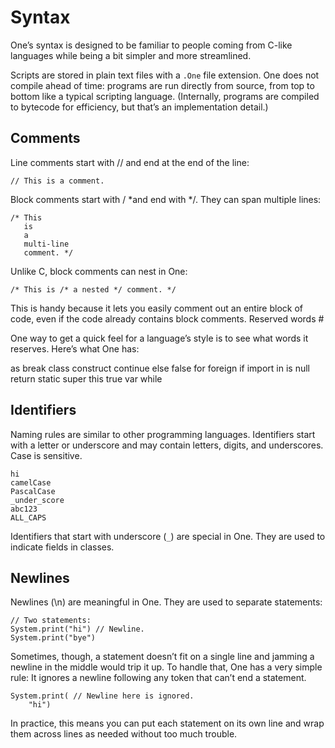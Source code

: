 # Syntax

One’s syntax is designed to be familiar to people coming from C-like languages while being a bit simpler and more streamlined.

Scripts are stored in plain text files with a `.One` file extension. One does not compile ahead of time: programs are run directly from source, from top to bottom like a typical scripting language. (Internally, programs are compiled to bytecode for efficiency, but that’s an implementation detail.)

## Comments

Line comments start with // and end at the end of the line:

```
// This is a comment.
```

<!-- prettier-ignore-start -->
Block comments start with / *and end with */. They can span multiple lines:
<!-- prettier-ignore-end -->

```
/* This
   is
   a
   multi-line
   comment. */
```

Unlike C, block comments can nest in One:

```
/* This is /* a nested */ comment. */
```

This is handy because it lets you easily comment out an entire block of code, even if the code already contains block comments.
Reserved words #

One way to get a quick feel for a language’s style is to see what words it reserves. Here’s what One has:

as break class construct continue else false for foreign if import
in is null return static super this true var while

## Identifiers

Naming rules are similar to other programming languages. Identifiers start with a letter or underscore and may contain letters, digits, and underscores. Case is sensitive.

```
hi
camelCase
PascalCase
_under_score
abc123
ALL_CAPS
```

Identifiers that start with underscore (`_`) are special in One. They are used to indicate fields in classes.

## Newlines

Newlines (\n) are meaningful in One. They are used to separate statements:

```
// Two statements:
System.print("hi") // Newline.
System.print("bye")
```

Sometimes, though, a statement doesn’t fit on a single line and jamming a newline in the middle would trip it up. To handle that, One has a very simple rule: It ignores a newline following any token that can’t end a statement.

```
System.print( // Newline here is ignored.
    "hi")
```

In practice, this means you can put each statement on its own line and wrap them across lines as needed without too much trouble.
